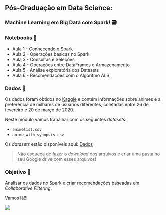 ## Pós-Graduação em Data Science: 
### Machine Learning em Big Data com Spark! 🗃️

### Notebooks 📓

- Aula 1 - Conhecendo o Spark
- Aula 2 - Operações básicas no Spark
- Aula 3 - Consultas e Seleções
- Aula 4 - Operações entre DataFrames e Armazenamento
- Aula 5 - Análise exploratória dos Datasets
- Aula 6 - Recomendações com o Algoritmo ALS

### Dados 🎲

Os dados foram obtidos no [Kaggle](https://www.kaggle.com/datasets/hernan4444/anime-recommendation-database-2020) e contém informações sobre animes e a preferência de milhares de usuários diferentes, coletadas entre 26 de fevereiro e 20 de março de 2020. 


Neste módulo vamos trabalhar com os seguintes *datasets*:
- `animelist.csv`
- `anime_with_synopsis.csv`

Os *datasets* estão disponíveis aqui: 
[Dados](https://drive.google.com/drive/folders/1tFJgm41M94XFrrOoskYT_WbH7s5TRS3h?usp=sharing)

> Não esqueça de fazer o *download* dos arquivos e criar uma pasta no seu Google drive com esses arquivos! 

### Objetivo 🎯
Analisar os dados no Spark e criar recomendações baseadas em *Collaborative Filtering*. 


Vamos lá!!! 
<p align="left"><img src='https://media.giphy.com/media/efCdWBE19bR26ScE02/giphy-downsized.gif'</p>
